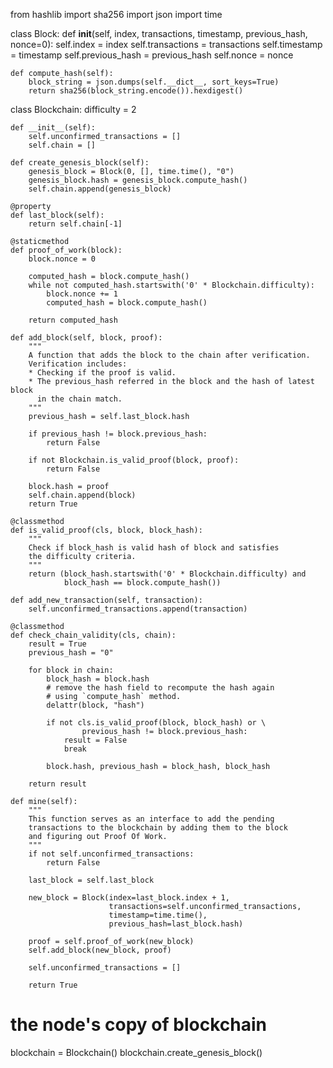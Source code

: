 from hashlib import sha256
import json
import time


class Block:
    def __init__(self, index, transactions, timestamp, previous_hash, nonce=0):
        self.index = index
        self.transactions = transactions
        self.timestamp = timestamp
        self.previous_hash = previous_hash
        self.nonce = nonce

    def compute_hash(self):
        block_string = json.dumps(self.__dict__, sort_keys=True)
        return sha256(block_string.encode()).hexdigest()


class Blockchain:
    difficulty = 2

    def __init__(self):
        self.unconfirmed_transactions = []
        self.chain = []

    def create_genesis_block(self):
        genesis_block = Block(0, [], time.time(), "0")
        genesis_block.hash = genesis_block.compute_hash()
        self.chain.append(genesis_block)

    @property
    def last_block(self):
        return self.chain[-1]

    @staticmethod
    def proof_of_work(block):
        block.nonce = 0

        computed_hash = block.compute_hash()
        while not computed_hash.startswith('0' * Blockchain.difficulty):
            block.nonce += 1
            computed_hash = block.compute_hash()

        return computed_hash

    def add_block(self, block, proof):
        """
        A function that adds the block to the chain after verification.
        Verification includes:
        * Checking if the proof is valid.
        * The previous_hash referred in the block and the hash of latest block
          in the chain match.
        """
        previous_hash = self.last_block.hash

        if previous_hash != block.previous_hash:
            return False

        if not Blockchain.is_valid_proof(block, proof):
            return False

        block.hash = proof
        self.chain.append(block)
        return True

    @classmethod
    def is_valid_proof(cls, block, block_hash):
        """
        Check if block_hash is valid hash of block and satisfies
        the difficulty criteria.
        """
        return (block_hash.startswith('0' * Blockchain.difficulty) and
                block_hash == block.compute_hash())

    def add_new_transaction(self, transaction):
        self.unconfirmed_transactions.append(transaction)

    @classmethod
    def check_chain_validity(cls, chain):
        result = True
        previous_hash = "0"

        for block in chain:
            block_hash = block.hash
            # remove the hash field to recompute the hash again
            # using `compute_hash` method.
            delattr(block, "hash")

            if not cls.is_valid_proof(block, block_hash) or \
                    previous_hash != block.previous_hash:
                result = False
                break

            block.hash, previous_hash = block_hash, block_hash

        return result

    def mine(self):
        """
        This function serves as an interface to add the pending
        transactions to the blockchain by adding them to the block
        and figuring out Proof Of Work.
        """
        if not self.unconfirmed_transactions:
            return False

        last_block = self.last_block

        new_block = Block(index=last_block.index + 1,
                          transactions=self.unconfirmed_transactions,
                          timestamp=time.time(),
                          previous_hash=last_block.hash)

        proof = self.proof_of_work(new_block)
        self.add_block(new_block, proof)

        self.unconfirmed_transactions = []

        return True


# the node's copy of blockchain
blockchain = Blockchain()
blockchain.create_genesis_block()
